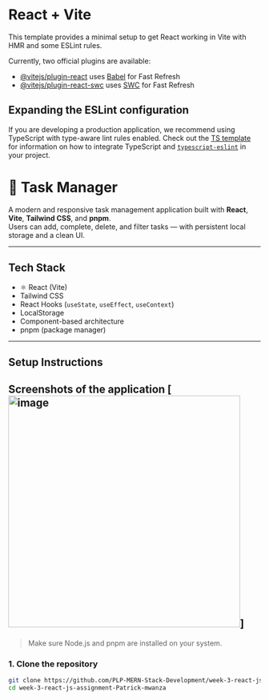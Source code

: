 # React + Vite

This template provides a minimal setup to get React working in Vite with HMR and some ESLint rules.

Currently, two official plugins are available:

- [@vitejs/plugin-react](https://github.com/vitejs/vite-plugin-react/blob/main/packages/plugin-react) uses [Babel](https://babeljs.io/) for Fast Refresh
- [@vitejs/plugin-react-swc](https://github.com/vitejs/vite-plugin-react/blob/main/packages/plugin-react-swc) uses [SWC](https://swc.rs/) for Fast Refresh

## Expanding the ESLint configuration

If you are developing a production application, we recommend using TypeScript with type-aware lint rules enabled. Check out the [TS template](https://github.com/vitejs/vite/tree/main/packages/create-vite/template-react-ts) for information on how to integrate TypeScript and [`typescript-eslint`](https://typescript-eslint.io) in your project.
# 📝 Task Manager

A modern and responsive task management application built with **React**, **Vite**, **Tailwind CSS**, and **pnpm**.  
Users can add, complete, delete, and filter tasks — with persistent local storage and a clean UI.

---

##  Tech Stack

- ⚛ React (Vite)
-  Tailwind CSS
-  React Hooks (`useState`, `useEffect`, `useContext`)
-  LocalStorage
-  Component-based architecture
-  pnpm (package manager)

---

##  Setup Instructions


## Screenshots of the application [<img width="463" alt="image" src="https://github.com/user-attachments/assets/0350bca4-3123-4372-9afa-12291313022b" />]


> Make sure Node.js and pnpm are installed on your system.

### 1. Clone the repository

```bash
git clone https://github.com/PLP-MERN-Stack-Development/week-3-react-js-assignment-Patrick-mwanza.git
cd week-3-react-js-assignment-Patrick-mwanza
